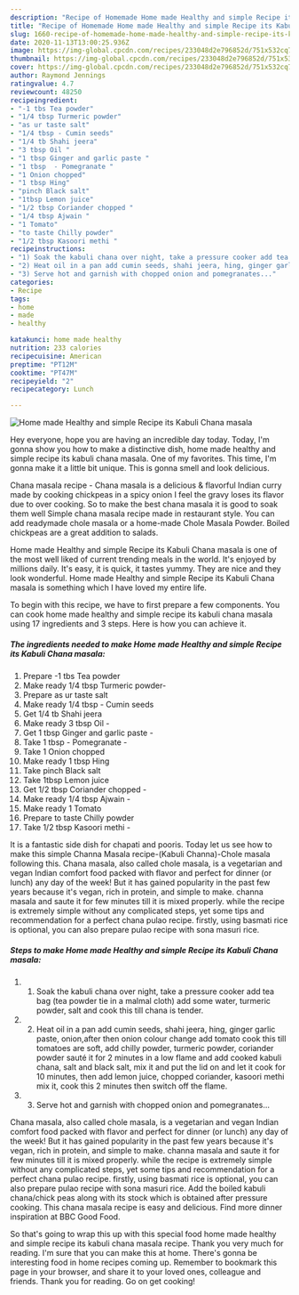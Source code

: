 ```yaml
---
description: "Recipe of Homemade Home made Healthy and simple Recipe its Kabuli Chana masala"
title: "Recipe of Homemade Home made Healthy and simple Recipe its Kabuli Chana masala"
slug: 1660-recipe-of-homemade-home-made-healthy-and-simple-recipe-its-kabuli-chana-masala
date: 2020-11-13T13:00:25.936Z
image: https://img-global.cpcdn.com/recipes/233048d2e796852d/751x532cq70/home-made-healthy-and-simple-recipe-its-kabuli-chana-masala-recipe-main-photo.jpg
thumbnail: https://img-global.cpcdn.com/recipes/233048d2e796852d/751x532cq70/home-made-healthy-and-simple-recipe-its-kabuli-chana-masala-recipe-main-photo.jpg
cover: https://img-global.cpcdn.com/recipes/233048d2e796852d/751x532cq70/home-made-healthy-and-simple-recipe-its-kabuli-chana-masala-recipe-main-photo.jpg
author: Raymond Jennings
ratingvalue: 4.7
reviewcount: 48250
recipeingredient:
- "-1 tbs Tea powder"
- "1/4 tbsp Turmeric powder"
- "as ur taste salt"
- "1/4 tbsp - Cumin seeds"
- "1/4 tb Shahi jeera"
- "3 tbsp Oil "
- "1 tbsp Ginger and garlic paste "
- "1 tbsp  - Pomegranate "
- "1 Onion chopped"
- "1 tbsp Hing"
- "pinch Black salt"
- "1tbsp Lemon juice"
- "1/2 tbsp Coriander chopped "
- "1/4 tbsp Ajwain "
- "1 Tomato"
- "to taste Chilly powder"
- "1/2 tbsp Kasoori methi "
recipeinstructions:
- "1) Soak the kabuli chana over night, take a pressure cooker add tea bag (tea powder tie in a malmal cloth) add some water, turmeric powder, salt and cook this till chana is tender."
- "2) Heat oil in a pan add cumin seeds, shahi jeera, hing, ginger garlic paste, onion,after then onion colour change add tomato cook this till tomatoes are soft, add chilly powder, turmeric powder, coriander powder sauté it for 2 minutes in a low flame and add cooked kabuli chana, salt and black salt, mix it and put the lid on and let it cook for 10 minutes, then add lemon juice, chopped coriander, kasoori methi mix it, cook this 2 minutes then switch off the flame."
- "3) Serve hot and garnish with chopped onion and pomegranates..."
categories:
- Recipe
tags:
- home
- made
- healthy

katakunci: home made healthy 
nutrition: 233 calories
recipecuisine: American
preptime: "PT12M"
cooktime: "PT47M"
recipeyield: "2"
recipecategory: Lunch

---
```



![Home made Healthy and simple Recipe its Kabuli Chana masala](https://img-global.cpcdn.com/recipes/233048d2e796852d/751x532cq70/home-made-healthy-and-simple-recipe-its-kabuli-chana-masala-recipe-main-photo.jpg)

Hey everyone, hope you are having an incredible day today. Today, I'm gonna show you how to make a distinctive dish, home made healthy and simple recipe its kabuli chana masala. One of my favorites. This time, I'm gonna make it a little bit unique. This is gonna smell and look delicious.

Chana masala recipe - Chana masala is a delicious &amp; flavorful Indian curry made by cooking chickpeas in a spicy onion I feel the gravy loses its flavor due to over cooking. So to make the best chana masala it is good to soak them well Simple chana masala recipe made in restaurant style. You can add readymade chole masala or a home-made Chole Masala Powder. Boiled chickpeas are a great addition to salads.

Home made Healthy and simple Recipe its Kabuli Chana masala is one of the most well liked of current trending meals in the world. It's enjoyed by millions daily. It's easy, it is quick, it tastes yummy. They are nice and they look wonderful. Home made Healthy and simple Recipe its Kabuli Chana masala is something which I have loved my entire life.


To begin with this recipe, we have to first prepare a few components. You can cook home made healthy and simple recipe its kabuli chana masala using 17 ingredients and 3 steps. Here is how you can achieve it.

<!--inarticleads1-->

##### The ingredients needed to make Home made Healthy and simple Recipe its Kabuli Chana masala:

1. Prepare -1 tbs Tea powder
1. Make ready 1/4 tbsp Turmeric powder-
1. Prepare as ur taste salt
1. Make ready 1/4 tbsp - Cumin seeds
1. Get 1/4 tb Shahi jeera
1. Make ready 3 tbsp Oil -
1. Get 1 tbsp Ginger and garlic paste -
1. Take 1 tbsp  - Pomegranate -
1. Take 1 Onion chopped
1. Make ready 1 tbsp Hing
1. Take pinch Black salt
1. Take 1tbsp Lemon juice
1. Get 1/2 tbsp Coriander chopped -
1. Make ready 1/4 tbsp Ajwain -
1. Make ready 1 Tomato
1. Prepare to taste Chilly powder
1. Take 1/2 tbsp Kasoori methi -


It is a fantastic side dish for chapati and pooris. Today let us see how to make this simple Channa Masala recipe-(Kabuli Channa)-Chole masala following this. Chana masala, also called chole masala, is a vegetarian and vegan Indian comfort food packed with flavor and perfect for dinner (or lunch) any day of the week! But it has gained popularity in the past few years because it&#39;s vegan, rich in protein, and simple to make. channa masala and saute it for few minutes till it is mixed properly. while the recipe is extremely simple without any complicated steps, yet some tips and recommendation for a perfect chana pulao recipe. firstly, using basmati rice is optional, you can also prepare pulao recipe with sona masuri rice. 

<!--inarticleads2-->

##### Steps to make Home made Healthy and simple Recipe its Kabuli Chana masala:

1. 1) Soak the kabuli chana over night, take a pressure cooker add tea bag (tea powder tie in a malmal cloth) add some water, turmeric powder, salt and cook this till chana is tender.
1. 2) Heat oil in a pan add cumin seeds, shahi jeera, hing, ginger garlic paste, onion,after then onion colour change add tomato cook this till tomatoes are soft, add chilly powder, turmeric powder, coriander powder sauté it for 2 minutes in a low flame and add cooked kabuli chana, salt and black salt, mix it and put the lid on and let it cook for 10 minutes, then add lemon juice, chopped coriander, kasoori methi mix it, cook this 2 minutes then switch off the flame.
1. 3) Serve hot and garnish with chopped onion and pomegranates...


Chana masala, also called chole masala, is a vegetarian and vegan Indian comfort food packed with flavor and perfect for dinner (or lunch) any day of the week! But it has gained popularity in the past few years because it&#39;s vegan, rich in protein, and simple to make. channa masala and saute it for few minutes till it is mixed properly. while the recipe is extremely simple without any complicated steps, yet some tips and recommendation for a perfect chana pulao recipe. firstly, using basmati rice is optional, you can also prepare pulao recipe with sona masuri rice. Add the boiled kabuli chana/chick peas along with its stock which is obtained after pressure cooking. This chana masala recipe is easy and delicious. Find more dinner inspiration at BBC Good Food. 

So that's going to wrap this up with this special food home made healthy and simple recipe its kabuli chana masala recipe. Thank you very much for reading. I'm sure that you can make this at home. There's gonna be interesting food in home recipes coming up. Remember to bookmark this page in your browser, and share it to your loved ones, colleague and friends. Thank you for reading. Go on get cooking!
